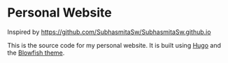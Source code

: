 # Personal Website

Inspired by https://github.com/SubhasmitaSw/SubhasmitaSw.github.io

This is the source code for my personal website. It is built using [Hugo](https://gohugo.io/) and the [Blowfish theme](https://themes.gohugo.io/themes/blowfish/).

